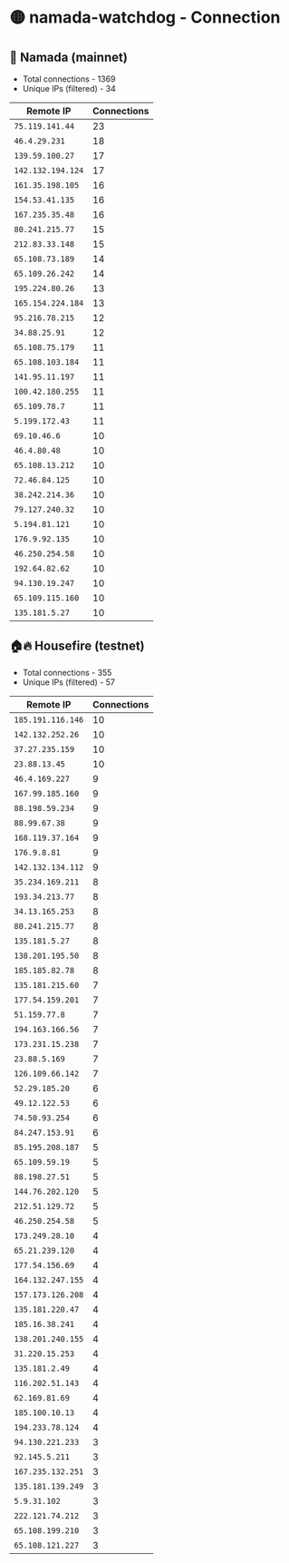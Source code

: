 # 🟡 namada-watchdog - Connection

## 🚀 Namada (mainnet)
- Total connections - 1369
- Unique IPs (filtered) - 34

| Remote IP | Connections |
|-----------|-------------|
| `75.119.141.44` | 23 |
| `46.4.29.231` | 18 |
| `139.59.100.27` | 17 |
| `142.132.194.124` | 17 |
| `161.35.198.105` | 16 |
| `154.53.41.135` | 16 |
| `167.235.35.48` | 16 |
| `80.241.215.77` | 15 |
| `212.83.33.148` | 15 |
| `65.108.73.189` | 14 |
| `65.109.26.242` | 14 |
| `195.224.80.26` | 13 |
| `165.154.224.184` | 13 |
| `95.216.78.215` | 12 |
| `34.88.25.91` | 12 |
| `65.108.75.179` | 11 |
| `65.108.103.184` | 11 |
| `141.95.11.197` | 11 |
| `100.42.180.255` | 11 |
| `65.109.78.7` | 11 |
| `5.199.172.43` | 11 |
| `69.10.46.6` | 10 |
| `46.4.80.48` | 10 |
| `65.108.13.212` | 10 |
| `72.46.84.125` | 10 |
| `38.242.214.36` | 10 |
| `79.127.240.32` | 10 |
| `5.194.81.121` | 10 |
| `176.9.92.135` | 10 |
| `46.250.254.58` | 10 |
| `192.64.82.62` | 10 |
| `94.130.19.247` | 10 |
| `65.109.115.160` | 10 |
| `135.181.5.27` | 10 |

## 🏠🔥 Housefire (testnet)

- Total connections - 355
- Unique IPs (filtered) - 57

| Remote IP | Connections |
|-----------|-------------|
| `185.191.116.146` | 10 |
| `142.132.252.26` | 10 |
| `37.27.235.159` | 10 |
| `23.88.13.45` | 10 |
| `46.4.169.227` | 9 |
| `167.99.185.160` | 9 |
| `88.198.59.234` | 9 |
| `88.99.67.38` | 9 |
| `168.119.37.164` | 9 |
| `176.9.8.81` | 9 |
| `142.132.134.112` | 9 |
| `35.234.169.211` | 8 |
| `193.34.213.77` | 8 |
| `34.13.165.253` | 8 |
| `80.241.215.77` | 8 |
| `135.181.5.27` | 8 |
| `138.201.195.50` | 8 |
| `185.185.82.78` | 8 |
| `135.181.215.60` | 7 |
| `177.54.159.201` | 7 |
| `51.159.77.8` | 7 |
| `194.163.166.56` | 7 |
| `173.231.15.238` | 7 |
| `23.88.5.169` | 7 |
| `126.109.66.142` | 7 |
| `52.29.185.20` | 6 |
| `49.12.122.53` | 6 |
| `74.50.93.254` | 6 |
| `84.247.153.91` | 6 |
| `85.195.208.187` | 5 |
| `65.109.59.19` | 5 |
| `88.198.27.51` | 5 |
| `144.76.202.120` | 5 |
| `212.51.129.72` | 5 |
| `46.250.254.58` | 5 |
| `173.249.28.10` | 4 |
| `65.21.239.120` | 4 |
| `177.54.156.69` | 4 |
| `164.132.247.155` | 4 |
| `157.173.126.208` | 4 |
| `135.181.220.47` | 4 |
| `185.16.38.241` | 4 |
| `138.201.240.155` | 4 |
| `31.220.15.253` | 4 |
| `135.181.2.49` | 4 |
| `116.202.51.143` | 4 |
| `62.169.81.69` | 4 |
| `185.100.10.13` | 4 |
| `194.233.78.124` | 4 |
| `94.130.221.233` | 3 |
| `92.145.5.211` | 3 |
| `167.235.132.251` | 3 |
| `135.181.139.249` | 3 |
| `5.9.31.102` | 3 |
| `222.121.74.212` | 3 |
| `65.108.199.210` | 3 |
| `65.108.121.227` | 3 |

